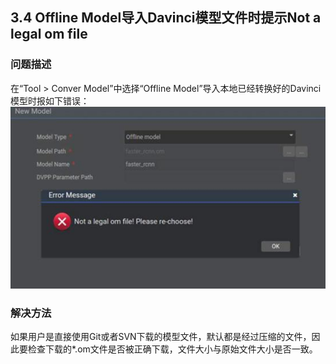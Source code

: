 ## 3.4 Offline Model导入Davinci模型文件时提示Not a legal om file
### 问题描述
在“Tool > Conver Model”中选择“Offline Model”导入本地已经转换好的Davinci模型时报如下错误：
![图3-7Offline Model导入Davinci失败](./img/3-7.jpg)


### 解决方法
如果用户是直接使用Git或者SVN下载的模型文件，默认都是经过压缩的文件，因此要检查下载的*.om文件是否被正确下载，文件大小与原始文件大小是否一致。

